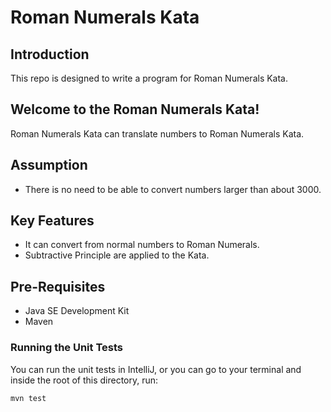 # Roman Numerals Kata

## Introduction

This repo is designed to write a program for Roman Numerals Kata.

## Welcome to the Roman Numerals Kata! 
Roman Numerals Kata can translate numbers to Roman Numerals Kata.

## Assumption
- There is no need to be able to convert numbers larger than about 3000.

## Key Features 

- It can convert from normal numbers to Roman Numerals.
- Subtractive Principle are applied to the Kata.

## Pre-Requisites

- Java SE Development Kit 
- Maven

### Running the Unit Tests

You can run the unit tests in IntelliJ, or you can go to your terminal and inside the root of this directory, run:

`mvn test`
